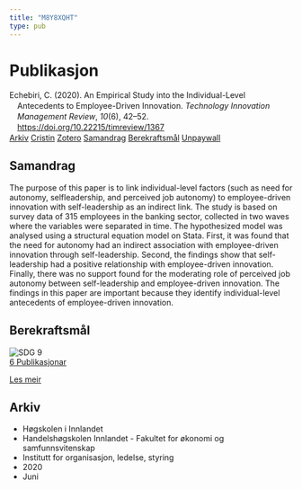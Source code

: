```yaml
---
title: "M8Y8XQHT"
type: pub
---
```

<h1>Publikasjon</h1>
<article id="csl-bib-container-M8Y8XQHT" class="csl-bib-container">
  <div class="csl-bib-body" style="line-height: 1.35; padding-left: 1em; text-indent:-1em;">
  <div class="csl-entry">Echebiri, C. (2020). An Empirical Study into the Individual-Level Antecedents to Employee-Driven Innovation. <i>Technology Innovation Management Review</i>, <i>10</i>(6), 42&#x2013;52. <a href="https://doi.org/10.22215/timreview/1367">https://doi.org/10.22215/timreview/1367</a></div>
</div>
  <div class="csl-bib-buttons">
    <a href="#taxonomy-article-M8Y8XQHT" class="csl-bib-button">Arkiv</a>
    <a href="https://app.cristin.no/results/show.jsf?id=1817383" alt="Cristin URL" class="csl-bib-button">Cristin</a>
    <a href="http://zotero.org/groups/5402882/items/M8Y8XQHT" alt="Zotero URL" class="csl-bib-button">Zotero</a>
    <a href="#abstract-article-M8Y8XQHT" class="csl-bib-button">Samandrag</a>
    <a href="#sdg-article-M8Y8XQHT" class="csl-bib-button">Berekraftsmål</a>
    <a href="https://timreview.ca/sites/default/files/article_PDF/TIMReview_2020_June%20-%204.pdf" class="csl-bib-button">Unpaywall</a>
  </div>
  <div id="csl-bib-meta-container-M8Y8XQHT"></div>
</article>
<div id="csl-bib-meta-M8Y8XQHT" class="csl-bib-meta">
  <article id="abstract-article-M8Y8XQHT" class="abstract-article">
    <h1>Samandrag</h1>
    The purpose of this paper is to link individual-level factors (such as need for autonomy, selfleadership, and perceived job autonomy) to employee-driven innovation with self-leadership as an indirect link. The study is based on survey data of 315 employees in the banking sector, collected in two waves where the variables were separated in time. The hypothesized model was analysed using a structural equation model on Stata. First, it was found that the need for autonomy had an indirect association with employee-driven innovation through self-leadership. Second, the findings show that self-leadership had a positive relationship with employee-driven innovation. Finally, there was no support found for the moderating role of perceived job autonomy between self-leadership and employee-driven innovation. The findings in this paper are important because they identify individual-level antecedents of employee-driven innovation.
  </article>
  <article id="sdg-article-M8Y8XQHT" class="sdg-article">
    <h1>Berekraftsmål</h1>
    <div class="sdg-container"><div id="sdg9" class="sdg"> <img src="{{< params subfolder >}}images/sdg/sdg09_no.png" class="image" alt="SDG 9"> <div class="sdg-overlay"> <a href="{{< params subfolder >}}no/archive/?sdg=9#archive" class="sdg-publication-count"><span>6</span> Publikasjonar</a> <p><a href="NA" class="sdg-read-more">Les meir</a></p> </div> </div></div>
  </article>
  <article id="taxonomy-article-M8Y8XQHT" class="taxonomy-article">
    <h1>Arkiv</h1>
    <ul>
      <li>Høgskolen i Innlandet</li>
      <li>Handelshøgskolen Innlandet - Fakultet for økonomi og samfunnsvitenskap</li>
      <li>Institutt for organisasjon, ledelse, styring</li>
      <li>2020</li>
      <li>Juni</li>
    </ul>
  </article>
</div>
